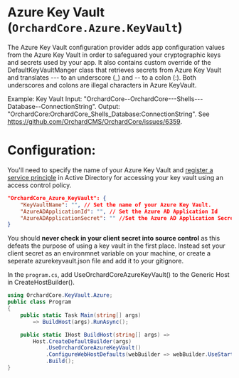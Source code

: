 # Azure Key Vault (`OrchardCore.Azure.KeyVault`)
The Azure Key Vault configuration provider adds app configuration values from the Azure Key Vault in order to safeguared your cryptographic keys and secrets used by your app. It also contains custom override of the DefaultKeyVaultManger class that retrieves secrets from Azure Key Vault and translates ---
to an underscore (_)  and -- to a colon (:). Both underscores and colons are illegal characters in Azure KeyVault.

Example:
Key Vault Input: "OrchardCore--OrchardCore---Shells---Database--ConnectionString".
Output: "OrchardCore:OrchardCore_Shells_Database:ConnectionString".
See https://github.com/OrchardCMS/OrchardCore/issues/6359.


# Configuration:
You'll need to specify the name of your Azure Key Vault and [register a service principle](https://docs.microsoft.com/en-us/azure/key-vault/general/group-permissions-for-apps) in Active Directory for accessing your key vault using an access control policy.
```json
"OrchardCore_Azure_KeyVault": {
    "KeyVaultName": "", // Set the name of your Azure Key Vault.
    "AzureADApplicationId": "", // Set the Azure AD Application Id
    "AzureADApplicationSecret": "" //Set the Azure AD Application Secret
}
```
You should **never check in your client secret into source control** as this defeats the purpose of using a key vault in the first place. Instead set your client secret as an environmnet variable on your machine, or create a seperate azurekeyvault.json file and add it to your gitignore.

In the `program.cs`, add UseOrchardCoreAzureKeyVault() to the Generic Host in CreateHostBuilder().
```csharp
using OrchardCore.KeyVault.Azure;
public class Program
{
    public static Task Main(string[] args)
        => BuildHost(args).RunAsync();

    public static IHost BuildHost(string[] args) =>
        Host.CreateDefaultBuilder(args)
            .UseOrchardCoreAzureKeyVault()
            .ConfigureWebHostDefaults(webBuilder => webBuilder.UseStartup<Startup>())
            .Build();
}
```

